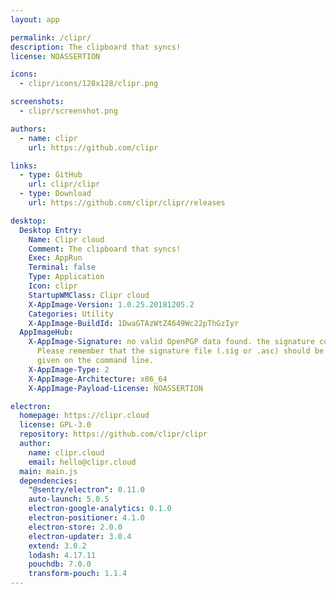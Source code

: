 ```yaml
---
layout: app

permalink: /clipr/
description: The clipboard that syncs!
license: NOASSERTION

icons:
  - clipr/icons/128x128/clipr.png

screenshots:
  - clipr/screenshot.png

authors:
  - name: clipr
    url: https://github.com/clipr

links:
  - type: GitHub
    url: clipr/clipr
  - type: Download
    url: https://github.com/clipr/clipr/releases

desktop:
  Desktop Entry:
    Name: Clipr cloud
    Comment: The clipboard that syncs!
    Exec: AppRun
    Terminal: false
    Type: Application
    Icon: clipr
    StartupWMClass: Clipr cloud
    X-AppImage-Version: 1.0.25.20181205.2
    Categories: Utility
    X-AppImage-BuildId: 1DwaGTAzWtZ4649Wc22pThGzIyr
  AppImageHub:
    X-AppImage-Signature: no valid OpenPGP data found. the signature could not be verified.
      Please remember that the signature file (.sig or .asc) should be the first file
      given on the command line.
    X-AppImage-Type: 2
    X-AppImage-Architecture: x86_64
    X-AppImage-Payload-License: NOASSERTION

electron:
  homepage: https://clipr.cloud
  license: GPL-3.0
  repository: https://github.com/clipr/clipr
  author:
    name: clipr.cloud
    email: hello@clipr.cloud
  main: main.js
  dependencies:
    "@sentry/electron": 0.11.0
    auto-launch: 5.0.5
    electron-google-analytics: 0.1.0
    electron-positioner: 4.1.0
    electron-store: 2.0.0
    electron-updater: 3.0.4
    extend: 3.0.2
    lodash: 4.17.11
    pouchdb: 7.0.0
    transform-pouch: 1.1.4
---
```

